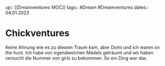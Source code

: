 up:: [[Dreamventures MOC]]
tags:: #Dream #Dreamventures
dates:: 04.01.2023

# Chickventures

Keine Ahnung wie es zu diesem Traum kam, aber Domi und ich waren on the hunt.
Ich habe von irgendwelchen Mädels geträumt und wir haben versucht die Nummer von girls zu bekommen. So ein Ding war das.
